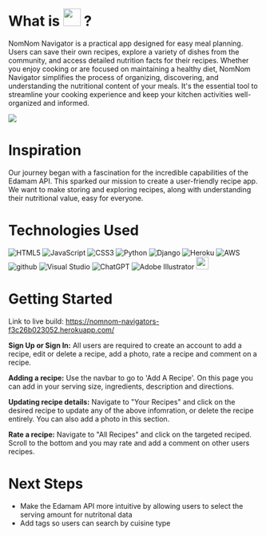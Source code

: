  
# What is <img src="main_app/static/images/logo_screenshot.png" height="35px"> ?
<p>NomNom Navigator is a practical app designed for easy meal planning. Users can save their own recipes, explore a variety of dishes from the community, and access detailed nutrition facts for their recipes. Whether you enjoy cooking or are focused on maintaining a healthy diet, NomNom Navigator simplifies the process of organizing, discovering, and understanding the nutritional content of your meals. It's the essential tool to streamline your cooking experience and keep your kitchen activities well-organized and informed.
</p>
<img src="main_app/static/images/website_screenshot.png">

# Inspiration
<p>Our journey began with a fascination for the incredible capabilities of the Edamam API. This sparked our mission to create a user-friendly recipe app. We want to make storing and exploring recipes, along with understanding their nutritional value, easy for everyone.</p>



# Technologies Used
![HTML5](https://img.shields.io/badge/html5-%23E34F26.svg?style=for-the-badge&logo=html5&logoColor=white)
![JavaScript](https://img.shields.io/badge/javascript-%23323330.svg?style=for-the-badge&logo=javascript&logoColor=%23F7DF1E)
![CSS3](https://img.shields.io/badge/css3-%231572B6.svg?style=for-the-badge&logo=css3&logoColor=white)
![Python](https://img.shields.io/badge/python-3670A0?style=for-the-badge&logo=python&logoColor=ffdd54)
![Django](https://img.shields.io/badge/django-%23092E20.svg?style=for-the-badge&logo=django&logoColor=white)
![Heroku](https://img.shields.io/badge/heroku-%23430098.svg?style=for-the-badge&logo=heroku&logoColor=white)
![AWS](https://img.shields.io/badge/AWS-%23FF9900.svg?style=for-the-badge&logo=amazon-aws&logoColor=white)
![github](https://img.shields.io/badge/GitHub-100000?style=for-the-badge&logo=github&logoColor=white)
![Visual Studio](https://img.shields.io/badge/Visual%20Studio-5C2D91.svg?style=for-the-badge&logo=visual-studio&logoColor=white)
![ChatGPT](https://img.shields.io/badge/chatGPT-74aa9c?style=for-the-badge&logo=openai&logoColor=white)
![Adobe Illustrator](https://img.shields.io/badge/adobe%20illustrator-%23FF9A00.svg?style=for-the-badge&logo=adobe%20illustrator&logoColor=white)
<img src="main_app/static/edamambadge.svg" height="25px">

# Getting Started
Link to live build: https://nomnom-navigators-f3c26b023052.herokuapp.com/

<b>Sign Up or Sign In:</b>
All users are required to create an account to add a recipe, edit or delete a recipe, add a photo, rate a recipe and comment on a recipe.

<b>Adding a recipe:</b>
Use the navbar to go to 'Add A Recipe'. On this page you can add in your serving size, ingredients, description and directions.

<b>Updating recipe details:</b>
Navigate to "Your Recipes" and click on the desired recipe to update any of the above infomration, or delete the recipe entirely. You can also add a photo in this section.

<b>Rate a recipe:</b>
Navigate to "All Recipes" and click on the targeted reciped. Scroll to the bottom and you may rate and add a comment on other users recipes.

# Next Steps
- Make the Edamam API more intuitive by allowing users to select the serving amount for nutritonal data
- Add tags so users can search by cuisine type

